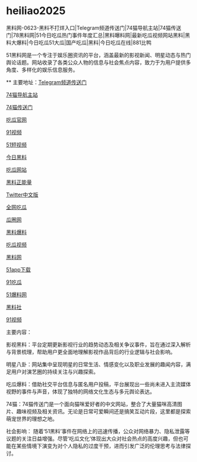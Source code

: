 # heiliao2025
黑料网-0623-黑料不打烊入口|Telegram频道传送门|74猫导航主站|74猫传送门|78黑料网|51今日吃瓜热门事件年度汇总|黑料曝料网|最新吃瓜视频网站黑料|黑料大爆料|今日吃瓜51大瓜|国产吃瓜|黑料|今日吃瓜在线|881比鸭

51黑料网是一个专注于娱乐圈资讯的平台，涵盖最新的影视新闻、明星动态与热门舆论话题。网站收录了各类公众人物的信息与社会焦点内容，致力于为用户提供多角度、多样化的娱乐信息服务。

** 主要地址：<a href="https://74mao.com/">Telegram频道传送门</a>

<a href="https://74mao.com/">74猫导航主站</a>

<a href="https://74mao.com/">74猫传送门</a>

<a href="https://cg2-43.pages.dev/">吃瓜官网</a>

<a href="https://hj-1012.pages.dev/">91视频</a>

<a href="https://pc2-25.pages.dev/">51短视频</a>

<a href="https://pc10-24.pages.dev/">今日黑料</a>

<a href="https://cg1-27.pages.dev/">吃瓜网站</a>

<a href="https://cg8-12.pages.dev/">黑料正能量</a>

<a href="https://pi72-01.pages.dev/">Twitter中文版</a>

<a href="https://cg4-21.pages.dev/">全网吃瓜</a>

<a href="https://cg6-21.pages.dev/">瓜圈网</a>

<a href="https://cg5-24.pages.dev/">黑料爆料</a>

<a href="https://cg9-07.pages.dev/">吃瓜视频</a>

<a href="https://heiliaowangjin.pages.dev/">黑料网</a>

<a href="https://xiazaianzhuang.pages.dev/">51app下载</a>

<a href="https://91chiguazhongxin.pages.dev/">91吃瓜</a>

<a href="https://jinrichigua01.pages.dev/">51爆料网</a>

<a href="https://pi30-02.pages.dev/">黑料社</a>

<a href="https://hj-1008.pages.dev/">91视频</a>

主要内容：

影视黑料：平台定期更新影视行业的趋势动态及相关争议事件，旨在通过深入解析与背景梳理，帮助用户更全面地理解影视作品背后的行业逻辑与社会影响。

明星八卦：网站集中呈现明星的日常生活、情感变化以及职业发展的趣闻内容，满足用户对演艺圈的持续关注与兴趣探索。

吃瓜爆料：借助社交平台信息与匿名用户投稿，平台展现出一些尚未进入主流媒体视野的事件与声音，体现了独特的网络文化生态与多元舆论表达。

74猫：74猫传送门是一个面向猫咪爱好者的中文网站，整合了大量猫咪高清图片、趣味视频及相关资讯。无论是日常可爱瞬间还是搞笑互动片段，这里都是探索萌宠世界的理想之地。

社会影响：
随着‘51黑料’事件在网络上的迅速传播，公众对网络暴力、隐私泄露等议题的关注日益增强。尽管‘吃瓜文化’体现出大众对社会热点的高度兴趣，但也可能在某些情境下演变为对个人隐私的过度干预，进而引发广泛的伦理思考与法律探讨。
